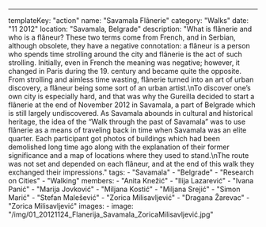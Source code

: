 ---
  templateKey: "action"
  name: "Savamala Flânerie"
  category: "Walks"
  date: "11 2012"
  location: "Savamala, Belgrade"
  description: "What is flânerie and who is a flâneur? These two terms come from French, and in Serbian, although obsolete, they have a negative connotation: a flâneur is a person who spends time strolling around the city and flânerie is the act of such strolling. Initially, even in French the meaning was negative; however, it changed in Paris during the 19. century and became quite the opposite. From strolling and aimless time wasting, flânerie turned into an art of urban discovery, a flâneur being some sort of an urban artist.\nTo discover one’s own city is especially hard, and that was why the Gureilla decided to start a flânerie at the end of November 2012 in Savamala, a part of Belgrade which is still largely undiscovered. As Savamala abounds in cultural and historical heritage, the idea of the “Walk through the past of Savamala” was to use flânerie as a means of traveling back in time when Savamala was an elite quarter. Each participant got photos of buildings which had been demolished long time ago along with the explanation of their former significance and a map of locations where they used to stand.\nThe route was not set and depended on each flâneur, and at the end of this walk they exchanged their impressions."
  tags:
    - "Savamala"
    - "Belgrade"
    - "Research on Cities"
    - "Walking"
  members:
    - "Anita Knežić"
    - "Ilija Lazarević"
    - "Ivana Panić"
    - "Marija Jovković"
    - "Miljana Kostić"
    - "Miljana Srejić"
    - "Simon Marić"
    - "Stefan Malešević"
    - "Zorica Milisavljević"
    - "Dragana Žarevac"
    - "Zorica Milisavljević"
  images:
    -
      image: "/img/01_20121124_Flanerija_Savamala_ZoricaMilisavljević.jpg"
